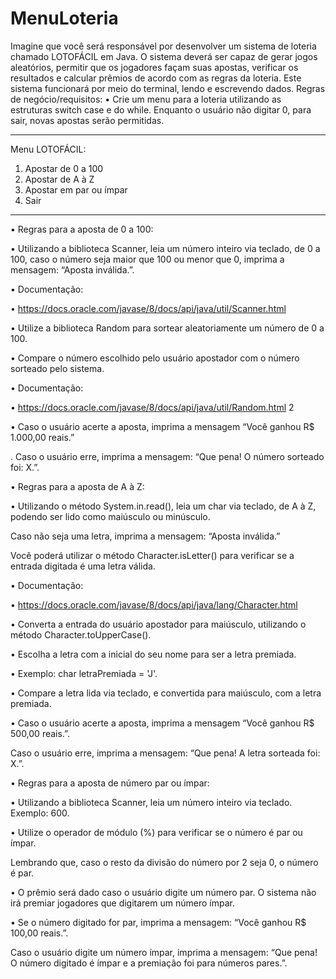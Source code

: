 # MenuLoteria
Imagine que você será responsável por desenvolver um sistema de loteria chamado LOTOFÁCIL
em Java. O sistema deverá ser capaz de gerar jogos aleatórios, permitir que os jogadores façam
suas apostas, verificar os resultados e calcular prêmios de acordo com as regras da loteria. Este
sistema funcionará por meio do terminal, lendo e escrevendo dados.
Regras de negócio/requisitos:
• Crie um menu para a loteria utilizando as estruturas switch case e do while. Enquanto
o usuário não digitar 0, para sair, novas apostas serão permitidas.
**************************
Menu LOTOFÁCIL:
1) Apostar de 0 a 100
2) Apostar de A à Z
3) Apostar em par ou ímpar
0) Sair
**************************
• Regras para a aposta de 0 a 100:

• Utilizando a biblioteca Scanner, leia um número inteiro via teclado, de 0 a 100,
caso o número seja maior que 100 ou menor que 0, imprima a mensagem: “Aposta
inválida.”.

• Documentação:

• https://docs.oracle.com/javase/8/docs/api/java/util/Scanner.html

• Utilize a biblioteca Random para sortear aleatoriamente um número de 0 a 100.

• Compare o número escolhido pelo usuário apostador com o número sorteado pelo
sistema.

• Documentação:

• https://docs.oracle.com/javase/8/docs/api/java/util/Random.html
2

• Caso o usuário acerte a aposta, imprima a mensagem “Você ganhou R$ 1.000,00
reais.”

. Caso o usuário erre, imprima a mensagem: “Que pena! O número sorteado
foi: X.”.

• Regras para a aposta de A à Z:

• Utilizando o método System.in.read(), leia um char via teclado, de A à Z, podendo
ser lido como maiúsculo ou minúsculo.

Caso não seja uma letra, imprima a
mensagem: “Aposta inválida.”

Você poderá utilizar o método Character.isLetter()
para verificar se a entrada digitada é uma letra válida.

• Documentação:

• https://docs.oracle.com/javase/8/docs/api/java/lang/Character.html

• Converta a entrada do usuário apostador para maiúsculo, utilizando o método
Character.toUpperCase().

• Escolha a letra com a inicial do seu nome para ser a letra premiada.

• Exemplo: char letraPremiada = 'J'.

• Compare a letra lida via teclado, e convertida para maiúsculo, com a letra
premiada.

• Caso o usuário acerte a aposta, imprima a mensagem “Você ganhou R$ 500,00
reais.”.

Caso o usuário erre, imprima a mensagem: “Que pena! A letra sorteada foi:
X.”.

• Regras para a aposta de número par ou ímpar:

• Utilizando a biblioteca Scanner, leia um número inteiro via teclado. Exemplo: 600.

• Utilize o operador de módulo (%) para verificar se o número é par ou ímpar.

Lembrando que, caso o resto da divisão do número por 2 seja 0, o número é par.

• O prêmio será dado caso o usuário digite um número par.
O sistema não irá premiar jogadores que digitarem um número ímpar.

• Se o número digitado for par, imprima a mensagem: “Você ganhou R$ 100,00
reais.”.

Caso o usuário digite um número ímpar, imprima a mensagem: “Que pena!
O número digitado é ímpar e a premiação foi para números pares.”.
